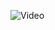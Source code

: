 ![Video](https://user-images.githubusercontent.com/77009603/172499044-464460ec-c5af-4976-9ddd-4c3688eb7029.jpeg)
